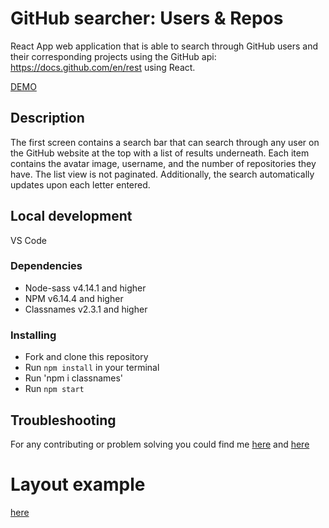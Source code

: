 # GitHub searcher: Users & Repos

React App web application that is able to search through GitHub users and their corresponding projects using the GitHub api: https://docs.github.com/en/rest using React.

[DEMO](https://gponomarenkoorg.github.io/react-users-projects/)

## Description

The first screen contains a search bar that can search through any user on the GitHub website at the top with a list of results underneath.  Each item  contains the avatar image, username, and the number of repositories they have.  The list view is not paginated.  Additionally, the search automatically updates upon each letter entered.


## Local development
VS Code


### Dependencies
* Node-sass v4.14.1 and higher
* NPM v6.14.4 and higher
* Classnames v2.3.1 and higher


### Installing

* Fork and clone this repository
* Run `npm install` in your terminal
* Run 'npm i classnames'
* Run `npm start`

## Troubleshooting

For any contributing or problem solving you could find me [here](https://www.linkedin.com/in/grygoriyponomarenko/) and [here]()

# Layout example

[here](https://prnt.sc/1ljej3b)
